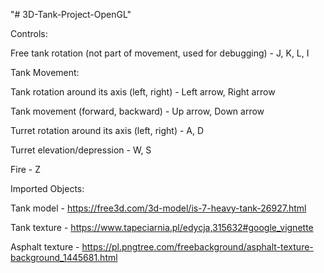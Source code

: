 "# 3D-Tank-Project-OpenGL" 

Controls:

Free tank rotation (not part of movement, used for debugging) - J, K, L, I



Tank Movement:

Tank rotation around its axis (left, right) - Left arrow, Right arrow

Tank movement (forward, backward) - Up arrow, Down arrow

Turret rotation around its axis (left, right) - A, D

Turret elevation/depression - W, S

Fire - Z



Imported Objects:

Tank model  - https://free3d.com/3d-model/is-7-heavy-tank-26927.html

Tank texture  - https://www.tapeciarnia.pl/edycja,315632#google_vignette

Asphalt texture - https://pl.pngtree.com/freebackground/asphalt-texture-background_1445681.html
